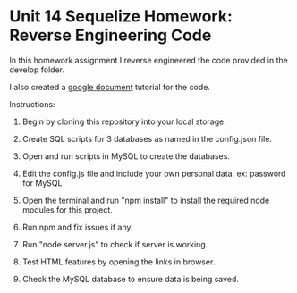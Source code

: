 # Unit 14 Sequelize Homework: Reverse Engineering Code

In this homework assignment I reverse engineered the code provided in the develop folder. 
 
 I also created a [google document](https://docs.google.com/document/d/1PAe49FFdjZUuJB8XcQauiU9SkkweQ2s-KCa-kcaKY2w/edit?usp=sharing) tutorial for the code. 
  
  Instructions: 

  1. Begin by cloning this repository into your local storage.

  2. Create SQL scripts for 3 databases as named in the config.json file. 

  3. Open and run scripts in MySQL to create the databases. 

  4. Edit the config.js file and include your own personal data. 
  ex: password for MySQL

  5. Open the terminal and run "npm install" to install the required node modules for this project. 

  6. Run npm and fix issues if any. 

  7. Run "node server.js" to check if server is working. 

  9. Test HTML features by opening the links in browser. 

  10. Check the MySQL database to ensure data is being saved. 
  



